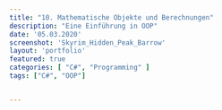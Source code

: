 ```yaml
---
title: "10. Mathematische Objekte und Berechnungen"
description: "Eine Einführung in OOP"
date: '05.03.2020'
screenshot: 'Skyrim_Hidden_Peak_Barrow'
layout: 'portfolio'
featured: true
categories: [ "C#", "Programming" ]
tags: ["C#", "OOP"]


---
```


## 